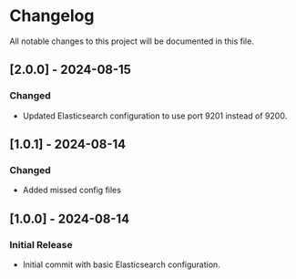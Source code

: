 # Changelog

All notable changes to this project will be documented in this file.

## [2.0.0] - 2024-08-15

### Changed
- Updated Elasticsearch configuration to use port 9201 instead of 9200.

## [1.0.1] - 2024-08-14

### Changed
- Added missed config files

## [1.0.0] - 2024-08-14

### Initial Release
- Initial commit with basic Elasticsearch configuration.
